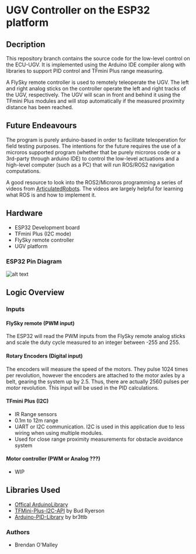 # UGV Controller on the ESP32 platform

## Decription

This repository branch contains the source code for the low-level control on the ECU-UGV. It is implemented using the Arduino IDE compiler along with libraries to support PID control and TFmini Plus range measuring.

A FlySky remote controller is used to remotely teleoperate the UGV. The left and right analog sticks on the controller operate the left and right tracks of the UGV, respectively. The UGV will scan in front and behind it using the TFmini Plus modules and will stop automatically if the measured proximity distance has been reached.

## Future Endeavours

The program is purely arduino-based in order to facilitate teleoperation for field testing purposes. The intentions for the future requires the use of a microros supported program (whether that be purely microros code or a 3rd-party through arduino IDE) to control the low-level actuations and a high-level computer (such as a PC) that will run ROS/ROS2 navigation computations.

A good resource to look into the ROS2/Microros programming a series of videos from [ArticulatedRobots](https://www.youtube.com/playlist?list=PLunhqkrRNRhYAffV8JDiFOatQXuU-NnxT). The videos are largely helpful for learning what ROS is and how to implement it.

## Hardware

- ESP32 Development board
- TFmini Plus (I2C mode)
- FlySky remote controller
- UGV platform

### ESP32 Pin Diagram

![alt text](https://docs.espressif.com/projects/esp-idf/en/latest/esp32/_images/esp32-devkitC-v4-pinout.png)

## Logic Overview

### Inputs

#### FlySky remote (PWM input)

The ESP32 will read the PWM inputs from the FlySky remote analog sticks and scale the duty cycle measured to an integer between -255 and 255.

#### Rotary Encoders (Digital input)

The encoders will measure the speed of the motors. They pulse 1024 times per revolution, however the encoders are attached to the motor axles by a belt, gearing the system up by 2.5. Thus, there are actually 2560 pulses per *motor* revolution. This input will be used in the PID calculations.

#### TFmini Plus (I2C)

- IR Range sensors
- 0.1m to 12m range
- UART or I2C communication. I2C is used in this application due to less wiring when using multiple modules.
- Used for close range proximity measurements for obstacle avoidance system

#### Motor controller (PWM or Analog ???)

- WIP

## Libraries Used

- [Offical ArduinoLibrary](https://www.arduino.cc/reference/en/libraries/)
- [TFMini-Plus-I2C-API](https://github.com/budryerson/TFMini-Plus-I2C) by Bud Ryerson
- [Arduino-PID-Library](https://github.com/br3ttb/Arduino-PID-Library) by br3ttb

### Authors

- Brendan O'Malley
